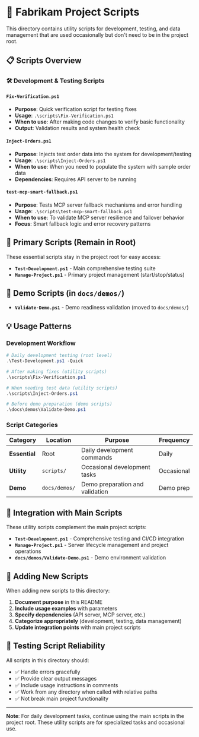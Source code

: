 # 🔧 Fabrikam Project Scripts

This directory contains utility scripts for development, testing, and data management that are used occasionally but don't need to be in the project root.

## 📋 Scripts Overview

### 🛠️ **Development & Testing Scripts**

#### **`Fix-Verification.ps1`**
- **Purpose**: Quick verification script for testing fixes
- **Usage**: `.\scripts\Fix-Verification.ps1`
- **When to use**: After making code changes to verify basic functionality
- **Output**: Validation results and system health check

#### **`Inject-Orders.ps1`**
- **Purpose**: Injects test order data into the system for development/testing
- **Usage**: `.\scripts\Inject-Orders.ps1`
- **When to use**: When you need to populate the system with sample order data
- **Dependencies**: Requires API server to be running

#### **`test-mcp-smart-fallback.ps1`**
- **Purpose**: Tests MCP server fallback mechanisms and error handling
- **Usage**: `.\scripts\test-mcp-smart-fallback.ps1`
- **When to use**: To validate MCP server resilience and failover behavior
- **Focus**: Smart fallback logic and error recovery patterns

## 🚀 **Primary Scripts (Remain in Root)**

These essential scripts stay in the project root for easy access:

- **`Test-Development.ps1`** - Main comprehensive testing suite
- **`Manage-Project.ps1`** - Primary project management (start/stop/status)

## 📁 **Demo Scripts (in `docs/demos/`)**

- **`Validate-Demo.ps1`** - Demo readiness validation (moved to `docs/demos/`)

## 💡 **Usage Patterns**

### **Development Workflow**
```powershell
# Daily development testing (root level)
.\Test-Development.ps1 -Quick

# After making fixes (utility scripts)
.\scripts\Fix-Verification.ps1

# When needing test data (utility scripts)
.\scripts\Inject-Orders.ps1

# Before demo preparation (demo scripts)
.\docs\demos\Validate-Demo.ps1
```

### **Script Categories**

| **Category** | **Location** | **Purpose** | **Frequency** |
|--------------|--------------|-------------|---------------|
| **Essential** | Root | Daily development commands | Daily |
| **Utility** | `scripts/` | Occasional development tasks | Occasional |
| **Demo** | `docs/demos/` | Demo preparation and validation | Demo prep |

## 🔗 **Integration with Main Scripts**

These utility scripts complement the main project scripts:

- **`Test-Development.ps1`** - Comprehensive testing and CI/CD integration
- **`Manage-Project.ps1`** - Server lifecycle management and project operations
- **`docs/demos/Validate-Demo.ps1`** - Demo environment validation

## 📝 **Adding New Scripts**

When adding new scripts to this directory:

1. **Document purpose** in this README
2. **Include usage examples** with parameters
3. **Specify dependencies** (API server, MCP server, etc.)
4. **Categorize appropriately** (development, testing, data management)
5. **Update integration points** with main project scripts

## 🧪 **Testing Script Reliability**

All scripts in this directory should:
- ✅ Handle errors gracefully
- ✅ Provide clear output messages
- ✅ Include usage instructions in comments
- ✅ Work from any directory when called with relative paths
- ✅ Not break main project functionality

---

**Note**: For daily development tasks, continue using the main scripts in the project root. These utility scripts are for specialized tasks and occasional use.
